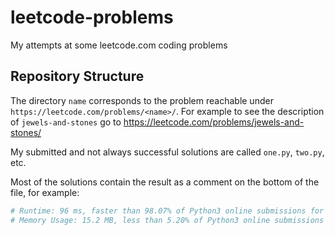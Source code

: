 # leetcode-problems
My attempts at some leetcode.com coding problems

## Repository Structure

The directory `name` corresponds to the problem reachable under `https://leetcode.com/problems/<name>/`.
For example to see the description of `jewels-and-stones` go to https://leetcode.com/problems/jewels-and-stones/

My submitted and not always successful solutions are called `one.py`, `two.py`, etc.

Most of the solutions contain the result as a comment on the bottom of the file, for example:

```python
# Runtime: 96 ms, faster than 98.07% of Python3 online submissions for Array Partition I.
# Memory Usage: 15.2 MB, less than 5.20% of Python3 online submissions for Array Partition I.
```
